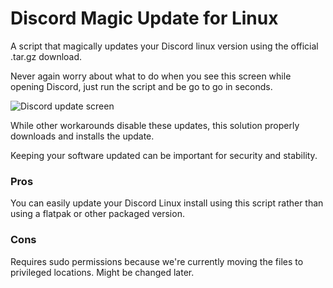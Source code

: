 # Discord Magic Update for Linux
A script that magically updates your Discord linux version using the official .tar.gz download.

Never again worry about what to do when you see this screen while opening Discord, just run the script and be go to go in seconds.

![Discord update screen](https://i.imgur.com/JU36HzK.png)

While other workarounds disable these updates, this solution properly downloads and installs the update.

Keeping your software updated can be important for security and stability.

### Pros
You can easily update your Discord Linux install using this script rather than using a flatpak or other packaged version.

### Cons
Requires sudo permissions because we're currently moving the files to privileged locations. Might be changed later.
